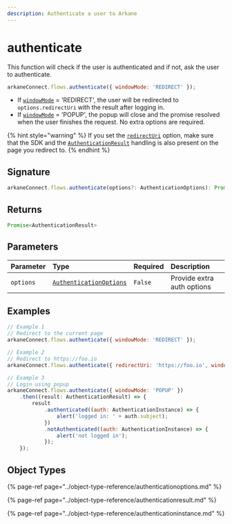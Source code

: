 ```yaml
---
description: Authenticate a user to Arkane
---
```


# authenticate

This function will check if the user is authenticated and if not, ask the user to authenticate. 

```javascript
arkaneConnect.flows.authenticate({ windowMode: 'REDIRECT' });
```

* If [`windowMode`](../initializing-options.md#windowmode) = 'REDIRECT', the user will be redirected to `options.redirectUri` with the result after logging in.
* If [`windowMode`](../initializing-options.md#windowmode) = 'POPUP', the popup will close and the promise resolved when the user finishes the request. No extra options are required.

{% hint style="warning" %}
If you set the [`redirectUri`](../object-type-reference/authenticationoptions.md#parameters) option, make sure that the SDK and the [`AuthenticationResult`](../object-type-reference/authenticationresult.md) handling is also present on the page you redirect to.
{% endhint %}

## Signature

```javascript
arkaneConnect.flows.authenticate(options?: AuthenticationOptions): Promise<AuthenticationResult>    
```

## Returns

```javascript
Promise<AuthenticationResult>
```

## Parameters

| Parameter | Type | Required | Description |
| :--- | :--- | :--- | :--- |
| `options` |  [`AuthenticationOptions`](../object-type-reference/authenticationoptions.md) | `False` | Provide extra auth options |

## Examples

```javascript
// Example 1
// Redirect to the current page
arkaneConnect.flows.authenticate({ windowMode: 'REDIRECT' });
```

```javascript
// Example 2
// Redirect to https://foo.io
arkaneConnect.flows.authenticate({ redirectUri: 'https://foo.io', windowMode: 'REDIRECT'});
```

```javascript
// Example 3
// Login using popup
arkaneConnect.flows.authenticate({ windowMode: 'POPUP' })
    .then((result: AuthenticationResult) => {
        result
            .authenticated((auth: AuthenticationInstance) => {
                alert('logged in: ' + auth.subject);
            })
            .notAuthenticated((auth: AuthenticationInstance) => {
                alert('not logged in');
            });
    });
```

## Object Types

{% page-ref page="../object-type-reference/authenticationoptions.md" %}

{% page-ref page="../object-type-reference/authenticationresult.md" %}

{% page-ref page="../object-type-reference/authenticationinstance.md" %}

